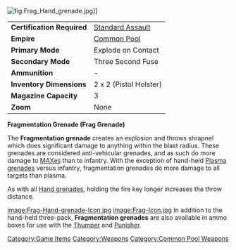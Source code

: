 ![](Frag_Hand_grenade.jpg "fig:Frag_Hand_grenade.jpg")\]\]

|                            |                                                 |
|----------------------------|-------------------------------------------------|
| **Certification Required** | [Standard Assault](Standard_Assault "wikilink") |
| **Empire**                 | [Common Pool](Common_Pool "wikilink")           |
| **Primary Mode**           | Explode on Contact                              |
| **Secondary Mode**         | Three Second Fuse                               |
| **Ammunition**             | \-                                              |
| **Inventory Dimensions**   | 2 x 2 (Pistol Holster)                          |
| **Magazine Capacity**      | 3                                               |
| **Zoom**                   | None                                            |

**Fragmentation Grenade (Frag Grenade)**

The **Fragmentation grenade** creates an explosion and throws shrapnel
which does significant damage to anything within the blast radius. These
grenades are considered anti-vehicular grenades, and as such do more
damage to [MAXes](MAX "wikilink") than to infantry. With the exception
of hand-held [Plasma grenades](Plasma_grenade "wikilink") versus
infantry, fragmentation grenades do more damage to all targets than
plasma.

As with all [Hand grenades](Hand_grenade "wikilink"), holding the fire
key longer increases the throw distance.

[image:Frag-Hand-grenade-Icon.jpg](image:Frag-Hand-grenade-Icon.jpg "wikilink")
[image:Frag-Icon.jpg](image:Frag-Icon.jpg "wikilink") In addition to the
hand-held three-pack, **Fragmentation grenades** are also available in
ammo boxes for use with the [Thumper](Thumper "wikilink") and
[Punisher](Punisher "wikilink").

[Category:Game Items](Category:Game_Items "wikilink")
[Category:Weapons](Category:Weapons "wikilink") [Category:Common Pool
Weapons](Category:Common_Pool_Weapons "wikilink")